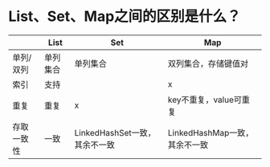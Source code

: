 # List、Set、Map之间的区别是什么？

|            | List     | Set                           | Map                           |
| ---------- | -------- | ----------------------------- | ----------------------------- |
| 单列/双列  | 单列集合 | 单列集合                      | 双列集合，存储键值对          |
| 索引       | 支持     |                               | x                             |
| 重复       | 重复     | x                             | key不重复，value可重复        |
| 存取一致性 | 一致     | LinkedHashSet一致，其余不一致 | LinkedHashMap一致，其余不一致 |

